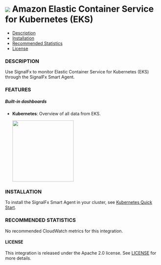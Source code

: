 # ![](./img/integration_amazoneks.png) Amazon Elastic Container Service for Kubernetes (EKS)

- [Description](#description)
- [Installation](#installation)
- [Recommended Statistics](#recommended-statistics)
- [License](#license)

### DESCRIPTION

Use SignalFx to monitor Elastic Container Service for Kubernetes (EKS) through the SignalFx Smart Agent.

### FEATURES

##### Built-in dashboards

- **Kubernetes**: Overview of all data from EKS.

  [<img src='./img/kubernetes.png' width=200px>](./img/kubernetes.png)

### INSTALLATION

To install the SignalFx Smart Agent in your cluster, see [Kubernetes Quick Start](https://docs.signalfx.com/en/latest/integrations/kubernetes-quickstart.html).

<!--- METRICS --->
### RECOMMENDED STATISTICS

No recommended CloudWatch metrics for this integration.

#### LICENSE

This integration is released under the Apache 2.0 license. See [LICENSE](./LICENSE) for more details.

